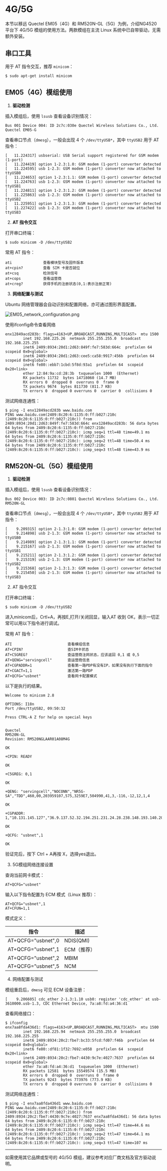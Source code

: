 # 4G/5G

本节以移远 Quectel EM05（4G）和 RM520N-GL（5G）为例，介绍NG4520 平台下 4G/5G 模组的使用方法。两款模组在主流 Linux 系统中已自带驱动，无需额外安装。

## 串口工具

用于 AT 指令交互，推荐 `minicom`：

```
$ sudo apt-get install minicom
```

## EM05（4G）模组使用

1. **驱动检测**

插入模组后，使用 `lsusb` 查看设备识别情况：

```
Bus 001 Device 004: ID 2c7c:030e Quectel Wireless Solutions Co., Ltd. Quectel EM05-G
```

查看串口节点（`dmesg`），一般会出现 4 个 `/dev/ttyUSB*`，其中 `ttyUSB2` 用于 AT 指令：

```
[   11.224317] usbserial: USB Serial support registered for GSM modem (1-port)
[   11.224419] option 1-2.3:1.0: GSM modem (1-port) converter detected
[   11.224595] usb 1-2.3: GSM modem (1-port) converter now attached to ttyUSB0
[   11.224653] option 1-2.3:1.1: GSM modem (1-port) converter detected
[   11.224763] usb 1-2.3: GSM modem (1-port) converter now attached to ttyUSB1
[   11.224811] option 1-2.3:1.2: GSM modem (1-port) converter detected
[   11.225863] usb 1-2.3: GSM modem (1-port) converter now attached to ttyUSB2
[   11.225951] option 1-2.3:1.3: GSM modem (1-port) converter detected
[   11.227422] usb 1-2.3: GSM modem (1-port) converter now attached to ttyUSB3
```

2. **AT 指令交互**

打开串口终端：

```
$ sudo minicom -D /dev/ttyUSB2
```

常用 AT 指令：

```
ati              查看模块型号及固件版本
at+cpin?         查看 SIM 卡是否就位
at+csq           检测信号
at+cops          查看运营商
at+creg?         获得手机的注册状态(0,1:表示注册正常)
```

3. **网络配置与测试**

Ubuntu 网络管理器会自动识别和配置网络，亦可通过图形界面配置。

![EM05_network_configuration.png](/img/EM05_network_configuration.png)

使用ifconfig命令查看网络

```
enx12849acd283b: flags=4163<UP,BROADCAST,RUNNING,MULTICAST>  mtu 1500
        inet 192.168.225.26  netmask 255.255.255.0  broadcast 192.168.225.255
        inet6 2409:8934:20d1:2d63:849f:fe7:583d:664c  prefixlen 64  scopeid 0x0<global>
        inet6 2409:8934:20d1:2d63:cee5:ca58:9917:456b  prefixlen 64  scopeid 0x0<global>
        inet6 fe80::ebb7:1cbd:5f8d:93a1  prefixlen 64  scopeid 0x20<link>
        ether 12:84:9a:cd:28:3b  txqueuelen 1000  (Ethernet)
        RX packets 11732  bytes 14718060 (14.7 MB)
        RX errors 0  dropped 0  overruns 0  frame 0
        TX packets 9674  bytes 811730 (811.7 KB)
        TX errors 0  dropped 0 overruns 0  carrier 0  collisions 0
```

测试网络连通性：

```
$ ping -I enx12849acd283b www.baidu.com
PING www.baidu.com(2409:8c20:6:1135:0:ff:b027:210c (2409:8c20:6:1135:0:ff:b027:210c)) from 2409:8934:20d1:2d63:849f:fe7:583d:664c enx12849acd283b: 56 data bytes
64 bytes from 2409:8c20:6:1135:0:ff:b027:210c (2409:8c20:6:1135:0:ff:b027:210c): icmp_seq=1 ttl=48 time=49.1 ms
64 bytes from 2409:8c20:6:1135:0:ff:b027:210c (2409:8c20:6:1135:0:ff:b027:210c): icmp_seq=2 ttl=48 time=50.4 ms
64 bytes from 2409:8c20:6:1135:0:ff:b027:210c (2409:8c20:6:1135:0:ff:b027:210c): icmp_seq=3 ttl=48 time=43.9 ms
```

## RM520N-GL（5G）模组使用

1. **驱动检测**

插入模组后，使用 `lsusb` 查看设备识别情况：

```
Bus 002 Device 003: ID 2c7c:0801 Quectel Wireless Solutions Co., Ltd. RM520N-GL
```

查看串口节点（`dmesg`），一般会出现 4 个 `/dev/ttyUSB*`，其中 `ttyUSB2` 用于 AT 指令：

```
[    9.209315] option 2-1.3:1.0: GSM modem (1-port) converter detected
[    9.214898] usb 2-1.3: GSM modem (1-port) converter now attached to ttyUSB0
[    9.214989] option 2-1.3:1.1: GSM modem (1-port) converter detected
[    9.215167] usb 2-1.3: GSM modem (1-port) converter now attached to ttyUSB1
[    9.215211] option 2-1.3:1.2: GSM modem (1-port) converter detected
[    9.215319] usb 2-1.3: GSM modem (1-port) converter now attached to ttyUSB2
[    9.215368] option 2-1.3:1.3: GSM modem (1-port) converter detected
[    9.215450] usb 2-1.3: GSM modem (1-port) converter now attached to ttyUSB3
```

2. AT 指令交互

打开串口终端：

```
$ sudo minicom -D /dev/ttyUSB2
```

进入minicom后，Crtl+A，再按E,打开/关闭回显，输入AT 收到 OK，表示一切正常可以用以下指令进行调试。

常用 AT 指令：

```
ATI                         查看模组信息
AT+CPIN?                    查SIM卡状态
AT+C5GREG?                  查运营商注网状态，应该返回 0,1 或 0,5
AT+QENG="servingcell"       查运营商信息
AT+CGPADDR=1                查看第一路PDP有没有IP，如果没有执行下面的指令
AT+CGACT=1,1                激活第一路PDP
AT+QCFG="usbnet"            查看网卡配置模式
```

以下是执行的结果。

```
Welcome to minicom 2.8

OPTIONS: I18n
Port /dev/ttyUSB2, 09:50:32

Press CTRL-A Z for help on special keys


Quectel
RM520N-GL
Revision: RM520NGLAAR01A08M4G

OK

+CPIN: READY

OK

+C5GREG: 0,1

OK

+QENG: "servingcell","NOCONN","NR5G-SA","TDD",460,00,203959107,575,3259E7,504990,41,3,-116,-12,12,1,4

OK

+CGPADDR: 1,"10.131.145.127","36.9.137.52.32.194.251.231.24.28.238.148.193.140.209.180"

OK

+QCFG: "usbnet",1

OK
```

验证完后，按下 Ctrl + A再按 X，选择yes退出。

3. 5G模组网络连接设置

查询当前网卡模式：

```
AT+QCFG="usbnet"
```

输入以下指令配置为 ECM 模式（Linux 推荐）：

```
AT+QCFG="usbnet",1 
AT+CFUN=1,1
```

模式定义：

| 指令                 | 描述        |
| ------------------ | --------- |
| AT+QCFG="usbnet",0 | NDIS(QMI) |
| AT+QCFG="usbnet",1 | ECM（推荐）   |
| AT+QCFG="usbnet",2 | MBIM      |
| AT+QCFG="usbnet",5 | NCM       |

4. 网络配置与测试

模组重启后，`dmesg` 可见 ECM 设备注册：

```
[    9.206605] cdc_ether 2-1.3:1.10 usb0: register 'cdc_ether' at usb-3610000.usb-1.3, CDC Ethernet Device, 7a:a8:fd:a4:36:d1
```

查看网络接口：

```
$ ifconfig
enx7aa8fda436d1: flags=4163<UP,BROADCAST,RUNNING,MULTICAST>  mtu 1500
        inet 192.168.225.94  netmask 255.255.255.0  broadcast 192.168.225.255
        inet6 2409:8934:20c2:fbe7:bc33:5fcd:fd07:f46b  prefixlen 64  scopeid 0x0<global>
        inet6 fe80::df81:1f32:7692:e058  prefixlen 64  scopeid 0x20<link>
        inet6 2409:8934:20c2:fbe7:4430:9c7e:4027:7637  prefixlen 64  scopeid 0x0<global>
        ether 7a:a8:fd:a4:36:d1  txqueuelen 1000  (Ethernet)
        RX packets 12581  bytes 15549574 (15.5 MB)
        RX errors 0  dropped 0  overruns 0  frame 0
        TX packets 9243  bytes 773976 (773.9 KB)
        TX errors 0  dropped 0 overruns 0  carrier 0  collisions 0
```

测试网络连通性：

```
$ ping -I enx7aa8fda436d1 www.baidu.com
PING www.baidu.com(2409:8c20:6:1135:0:ff:b027:210c (2409:8c20:6:1135:0:ff:b027:210c)) from 2409:8934:20c2:fbe7:4430:9c7e:4027:7637 enx7aa8fda436d1: 56 data bytes
64 bytes from 2409:8c20:6:1135:0:ff:b027:210c (2409:8c20:6:1135:0:ff:b027:210c): icmp_seq=1 ttl=47 time=44.6 ms
64 bytes from 2409:8c20:6:1135:0:ff:b027:210c (2409:8c20:6:1135:0:ff:b027:210c): icmp_seq=2 ttl=47 time=64.1 ms
64 bytes from 2409:8c20:6:1135:0:ff:b027:210c (2409:8c20:6:1135:0:ff:b027:210c): icmp_seq=3 ttl=47 time=107 ms
```

---

如需使用其它品牌或型号的 4G/5G 模组，建议参考对应厂商文档及官方驱动说明。
